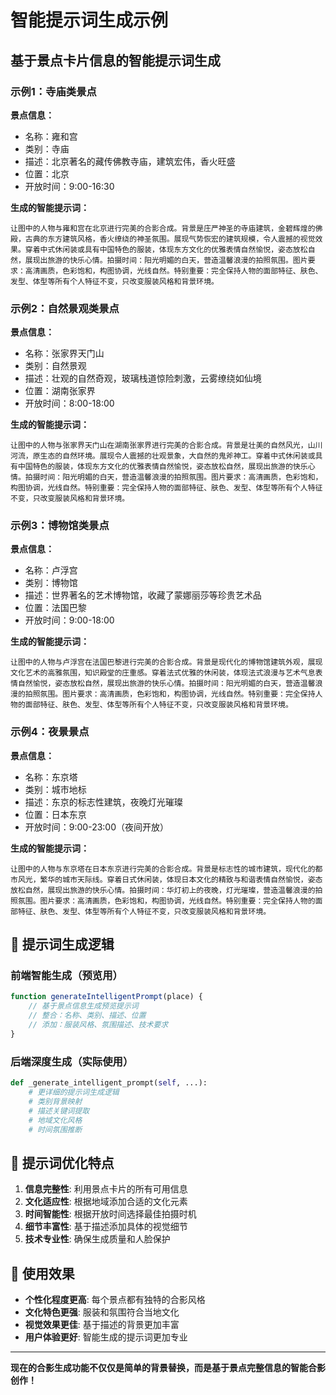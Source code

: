 # 智能提示词生成示例

## 基于景点卡片信息的智能提示词生成

### 示例1：寺庙类景点
**景点信息：**
- 名称：雍和宫
- 类别：寺庙
- 描述：北京著名的藏传佛教寺庙，建筑宏伟，香火旺盛
- 位置：北京
- 开放时间：9:00-16:30

**生成的智能提示词：**
```
让图中的人物与雍和宫在北京进行完美的合影合成。背景是庄严神圣的寺庙建筑，金碧辉煌的佛殿，古典的东方建筑风格，香火缭绕的神圣氛围。展现气势恢宏的建筑规模，令人震撼的视觉效果。穿着中式休闲装或具有中国特色的服装，体现东方文化的优雅表情自然愉悦，姿态放松自然，展现出旅游的快乐心情。拍摄时间：阳光明媚的白天，营造温馨浪漫的拍照氛围。图片要求：高清画质，色彩饱和，构图协调，光线自然。特别重要：完全保持人物的面部特征、肤色、发型、体型等所有个人特征不变，只改变服装风格和背景环境。
```

### 示例2：自然景观类景点
**景点信息：**
- 名称：张家界天门山
- 类别：自然景观
- 描述：壮观的自然奇观，玻璃栈道惊险刺激，云雾缭绕如仙境
- 位置：湖南张家界
- 开放时间：8:00-18:00

**生成的智能提示词：**
```
让图中的人物与张家界天门山在湖南张家界进行完美的合影合成。背景是壮美的自然风光，山川河流，原生态的自然环境。展现令人震撼的壮观景象，大自然的鬼斧神工。穿着中式休闲装或具有中国特色的服装，体现东方文化的优雅表情自然愉悦，姿态放松自然，展现出旅游的快乐心情。拍摄时间：阳光明媚的白天，营造温馨浪漫的拍照氛围。图片要求：高清画质，色彩饱和，构图协调，光线自然。特别重要：完全保持人物的面部特征、肤色、发型、体型等所有个人特征不变，只改变服装风格和背景环境。
```

### 示例3：博物馆类景点
**景点信息：**
- 名称：卢浮宫
- 类别：博物馆
- 描述：世界著名的艺术博物馆，收藏了蒙娜丽莎等珍贵艺术品
- 位置：法国巴黎
- 开放时间：9:00-18:00

**生成的智能提示词：**
```
让图中的人物与卢浮宫在法国巴黎进行完美的合影合成。背景是现代化的博物馆建筑外观，展现文化艺术的高雅氛围，知识殿堂的庄重感。穿着法式优雅的休闲装，体现法式浪漫与艺术气息表情自然愉悦，姿态放松自然，展现出旅游的快乐心情。拍摄时间：阳光明媚的白天，营造温馨浪漫的拍照氛围。图片要求：高清画质，色彩饱和，构图协调，光线自然。特别重要：完全保持人物的面部特征、肤色、发型、体型等所有个人特征不变，只改变服装风格和背景环境。
```

### 示例4：夜景景点
**景点信息：**
- 名称：东京塔
- 类别：城市地标
- 描述：东京的标志性建筑，夜晚灯光璀璨
- 位置：日本东京
- 开放时间：9:00-23:00（夜间开放）

**生成的智能提示词：**
```
让图中的人物与东京塔在日本东京进行完美的合影合成。背景是标志性的城市建筑，现代化的都市风光，繁华的城市天际线。穿着日式休闲装，体现日本文化的精致与和谐表情自然愉悦，姿态放松自然，展现出旅游的快乐心情。拍摄时间：华灯初上的夜晚，灯光璀璨，营造温馨浪漫的拍照氛围。图片要求：高清画质，色彩饱和，构图协调，光线自然。特别重要：完全保持人物的面部特征、肤色、发型、体型等所有个人特征不变，只改变服装风格和背景环境。
```

## 🔧 提示词生成逻辑

### 前端智能生成（预览用）
```javascript
function generateIntelligentPrompt(place) {
    // 基于景点信息生成预览提示词
    // 整合：名称、类别、描述、位置
    // 添加：服装风格、氛围描述、技术要求
}
```

### 后端深度生成（实际使用）
```python
def _generate_intelligent_prompt(self, ...):
    # 更详细的提示词生成逻辑
    # 类别背景映射
    # 描述关键词提取
    # 地域文化风格
    # 时间氛围推断
```

## 🎨 提示词优化特点

1. **信息完整性**: 利用景点卡片的所有可用信息
2. **文化适应性**: 根据地域添加合适的文化元素
3. **时间智能性**: 根据开放时间选择最佳拍摄时机
4. **细节丰富性**: 基于描述添加具体的视觉细节
5. **技术专业性**: 确保生成质量和人脸保护

## 🚀 使用效果

- **个性化程度更高**: 每个景点都有独特的合影风格
- **文化特色更强**: 服装和氛围符合当地文化
- **视觉效果更佳**: 基于描述的背景更加丰富
- **用户体验更好**: 智能生成的提示词更加专业

---

**现在的合影生成功能不仅仅是简单的背景替换，而是基于景点完整信息的智能合影创作！**